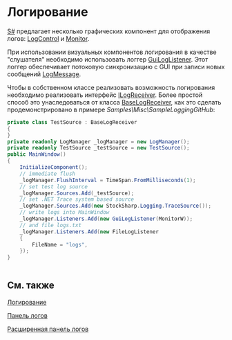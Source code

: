 # Логирование

[S\#](StockSharpAbout.md) предлагает несколько графических компонент для отображения логов: [LogControl](xref:StockSharp.Xaml.LogControl) и [Monitor](xref:StockSharp.Xaml.Monitor). 

При использовании визуальных компонентов логирования в качестве "слушателя" необходимо использовать логгер [GuiLogListener](xref:StockSharp.Xaml.GuiLogListener). Этот логгер обеспечивает потоковую синхронизацию с GUI при записи новых сообщений [LogMessage](xref:StockSharp.Logging.LogMessage).

Чтобы в собственном классе реализовать возможность логирования необходимо реализовать интерфейс [ILogReceiver](xref:StockSharp.Logging.ILogReceiver). Более простой способ это унаследоваться от класса [BaseLogReceiver](xref:StockSharp.Logging.BaseLogReceiver), как это сделать продемонстрировано в примере *Samples\\Misc\\SampleLoggingGitHub*:

```cs
private class TestSource : BaseLogReceiver
{
}
private readonly LogManager _logManager = new LogManager();
private readonly TestSource _testSource = new TestSource();
public MainWindow()
{
	InitializeComponent();
	// immediate flush
	_logManager.FlushInterval = TimeSpan.FromMilliseconds(1);
	// set test log source
	_logManager.Sources.Add(_testSource);
	// set .NET Trace system based source
	_logManager.Sources.Add(new StockSharp.Logging.TraceSource());
	// write logs into MainWindow
	_logManager.Listeners.Add(new GuiLogListener(MonitorW));
	// and file logs.txt
	_logManager.Listeners.Add(new FileLogListener
	{
		FileName = "logs",
	});
}
	  				
```

## См. также

[Логирование](Logging.md)

[Панель логов](GUILogControl.md)

[Расширенная панель логов](GUIMonitor.md)
